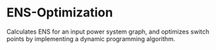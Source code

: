 # ENS-Optimization
Calculates ENS for an input power system graph, and optimizes switch points by implementing a dynamic programming algorithm.
